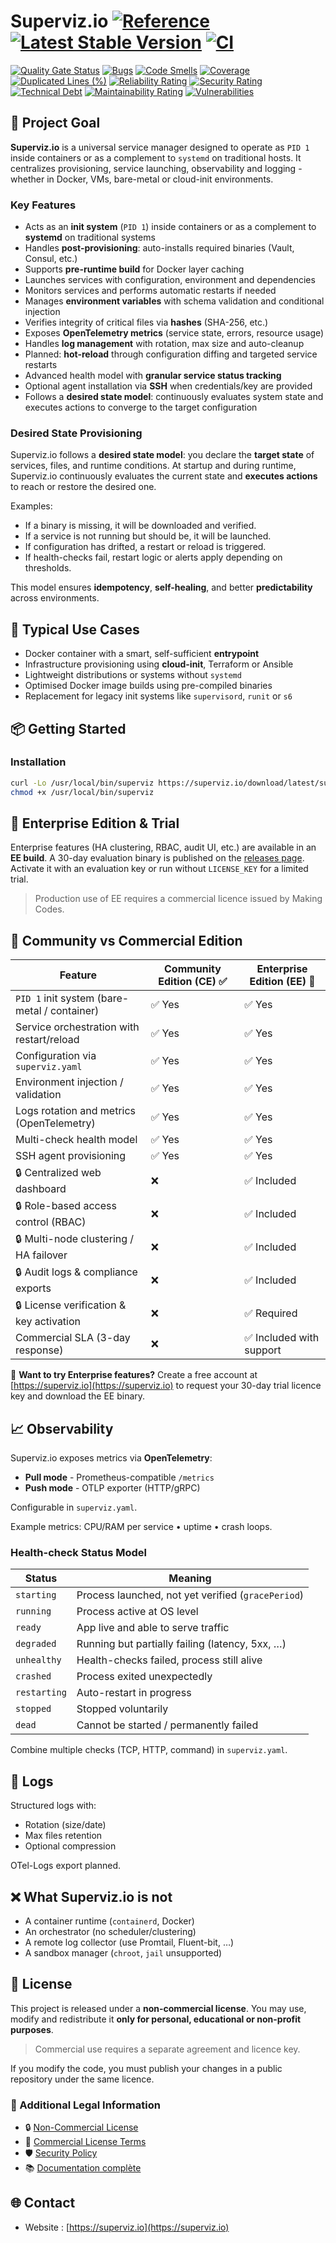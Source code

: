 # Superviz.io [![Reference](https://pkg.go.dev/badge/github.com/kodflow/superviz.io.svg)](https://pkg.go.dev/github.com/kodflow/superviz.io) [![Latest Stable Version](https://img.shields.io/github/v/tag/kodflow/superviz.io?label=version)](https://github.com/kodflow/superviz.io/releases/latest) [![CI](https://img.shields.io/github/actions/workflow/status/kodflow/superviz.io/ci.yml?label=CI)](https://github.com/kodflow/superviz.io/actions/workflows/ci.yml)

[![Quality Gate Status](https://sonarcloud.io/api/project_badges/measure?project=kodflow_superviz.io&metric=alert_status)](https://sonarcloud.io/summary/new_code?id=kodflow_superviz.io)
[![Bugs](https://sonarcloud.io/api/project_badges/measure?project=kodflow_superviz.io&metric=bugs)](https://sonarcloud.io/summary/new_code?id=kodflow_superviz.io)
[![Code Smells](https://sonarcloud.io/api/project_badges/measure?project=kodflow_superviz.io&metric=code_smells)](https://sonarcloud.io/summary/new_code?id=kodflow_superviz.io)
[![Coverage](https://sonarcloud.io/api/project_badges/measure?project=kodflow_superviz.io&metric=coverage)](https://sonarcloud.io/summary/new_code?id=kodflow_superviz.io)
[![Duplicated Lines (%)](https://sonarcloud.io/api/project_badges/measure?project=kodflow_superviz.io&metric=duplicated_lines_density)](https://sonarcloud.io/summary/new_code?id=kodflow_superviz.io)
[![Reliability Rating](https://sonarcloud.io/api/project_badges/measure?project=kodflow_superviz.io&metric=reliability_rating)](https://sonarcloud.io/summary/new_code?id=kodflow_superviz.io)
[![Security Rating](https://sonarcloud.io/api/project_badges/measure?project=kodflow_superviz.io&metric=security_rating)](https://sonarcloud.io/summary/new_code?id=kodflow_superviz.io)
[![Technical Debt](https://sonarcloud.io/api/project_badges/measure?project=kodflow_superviz.io&metric=sqale_index)](https://sonarcloud.io/summary/new_code?id=kodflow_superviz.io)
[![Maintainability Rating](https://sonarcloud.io/api/project_badges/measure?project=kodflow_superviz.io&metric=sqale_rating)](https://sonarcloud.io/summary/new_code?id=kodflow_superviz.io)
[![Vulnerabilities](https://sonarcloud.io/api/project_badges/measure?project=kodflow_superviz.io&metric=vulnerabilities)](https://sonarcloud.io/summary/new_code?id=kodflow_superviz.io)

## 🧠 Project Goal

**Superviz.io** is a universal service manager designed to operate as `PID 1` inside containers or as a complement to `systemd` on traditional hosts. It centralizes provisioning, service launching, observability and logging - whether in Docker, VMs, bare-metal or cloud-init environments.

### Key Features

- Acts as an **init system** (`PID 1`) inside containers or as a complement to **systemd** on traditional systems
- Handles **post-provisioning**: auto-installs required binaries (Vault, Consul, etc.)
- Supports **pre-runtime build** for Docker layer caching
- Launches services with configuration, environment and dependencies
- Monitors services and performs automatic restarts if needed
- Manages **environment variables** with schema validation and conditional injection
- Verifies integrity of critical files via **hashes** (SHA-256, etc.)
- Exposes **OpenTelemetry metrics** (service state, errors, resource usage)
- Handles **log management** with rotation, max size and auto-cleanup
- Planned: **hot-reload** through configuration diffing and targeted service restarts
- Advanced health model with **granular service status tracking**
- Optional agent installation via **SSH** when credentials/key are provided
- Follows a **desired state model**: continuously evaluates system state and executes actions to converge to the target configuration

### Desired State Provisioning

Superviz.io follows a **desired state model**: you declare the **target state** of services, files, and runtime conditions. At startup and during runtime, Superviz.io continuously evaluates the current state and **executes actions** to reach or restore the desired one.

Examples:

- If a binary is missing, it will be downloaded and verified.
- If a service is not running but should be, it will be launched.
- If configuration has drifted, a restart or reload is triggered.
- If health-checks fail, restart logic or alerts apply depending on thresholds.

This model ensures **idempotency**, **self-healing**, and better **predictability** across environments.

## 🚠 Typical Use Cases

- Docker container with a smart, self-sufficient **entrypoint**
- Infrastructure provisioning using **cloud-init**, Terraform or Ansible
- Lightweight distributions or systems without `systemd`
- Optimised Docker image builds using pre-compiled binaries
- Replacement for legacy init systems like `supervisord`, `runit` or `s6`

## 📦 Getting Started

### Installation

```bash
curl -Lo /usr/local/bin/superviz https://superviz.io/download/latest/superviz-linux-amd64
chmod +x /usr/local/bin/superviz
```

## 💼 Enterprise Edition & Trial

Enterprise features (HA clustering, RBAC, audit UI, etc.) are available in an **EE build**.
A 30-day evaluation binary is published on the [releases page](https://github.com/kodflow/superviz.io/releases).
Activate it with an evaluation key or run without `LICENSE_KEY` for a limited trial.

> Production use of EE requires a commercial licence issued by Making Codes.

## 🥉 Community vs Commercial Edition

| Feature                                      | Community Edition (CE) ✅ | Enterprise Edition (EE) 💼 |
| -------------------------------------------- | ------------------------- | -------------------------- |
| `PID 1` init system (bare-metal / container) | ✅ Yes                    | ✅ Yes                     |
| Service orchestration with restart/reload    | ✅ Yes                    | ✅ Yes                     |
| Configuration via `superviz.yaml`            | ✅ Yes                    | ✅ Yes                     |
| Environment injection / validation           | ✅ Yes                    | ✅ Yes                     |
| Logs rotation and metrics (OpenTelemetry)    | ✅ Yes                    | ✅ Yes                     |
| Multi-check health model                     | ✅ Yes                    | ✅ Yes                     |
| SSH agent provisioning                       | ✅ Yes                    | ✅ Yes                     |
| 🔒 Centralized web dashboard                 | ❌                        | ✅ Included                |
| 🔒 Role-based access control (RBAC)          | ❌                        | ✅ Included                |
| 🔒 Multi-node clustering / HA failover       | ❌                        | ✅ Included                |
| 🔒 Audit logs & compliance exports           | ❌                        | ✅ Included                |
| 🔒 License verification & key activation     | ❌                        | ✅ Required                |
| Commercial SLA (3-day response)              | ❌                        | ✅ Included with support   |

📝 **Want to try Enterprise features?** Create a free account at [https://superviz.io](https://superviz.io) to request your 30-day trial licence key and download the EE binary.

## 📈 Observability

Superviz.io exposes metrics via **OpenTelemetry**:

- **Pull mode** - Prometheus-compatible `/metrics`
- **Push mode** - OTLP exporter (HTTP/gRPC)

Configurable in `superviz.yaml`.

Example metrics: CPU/RAM per service • uptime • crash loops.

### Health-check Status Model

| Status       | Meaning                                            |
| ------------ | -------------------------------------------------- |
| `starting`   | Process launched, not yet verified (`gracePeriod`) |
| `running`    | Process active at OS level                         |
| `ready`      | App live and able to serve traffic                 |
| `degraded`   | Running but partially failing (latency, 5xx, …)    |
| `unhealthy`  | Health-checks failed, process still alive          |
| `crashed`    | Process exited unexpectedly                        |
| `restarting` | Auto-restart in progress                           |
| `stopped`    | Stopped voluntarily                                |
| `dead`       | Cannot be started / permanently failed             |

Combine multiple checks (TCP, HTTP, command) in `superviz.yaml`.

## 📝 Logs

Structured logs with:

- Rotation (size/date)
- Max files retention
- Optional compression

OTel-Logs export planned.

## ❌ What Superviz.io **is not**

- A container runtime (`containerd`, Docker)
- An orchestrator (no scheduler/clustering)
- A remote log collector (use Promtail, Fluent-bit, …)
- A sandbox manager (`chroot`, `jail` unsupported)

## 📜 License

This project is released under a **non-commercial license**. You may use, modify and redistribute it **only for personal, educational or non-profit purposes**.

> Commercial use requires a separate agreement and licence key.

If you modify the code, you must publish your changes in a public repository under the same licence.

### 🧾 Additional Legal Information

- 🔒 [Non-Commercial License](./LICENSE.md)
- 💼 [Commercial License Terms](./COMMERCIAL-LICENSE.md)
- 🛡️ [Security Policy](./SECURITY.md)
- 📚 [Documentation complète](https://superviz.io/docs)

## 🌐 Contact

- Website : [https://superviz.io](https://superviz.io)
